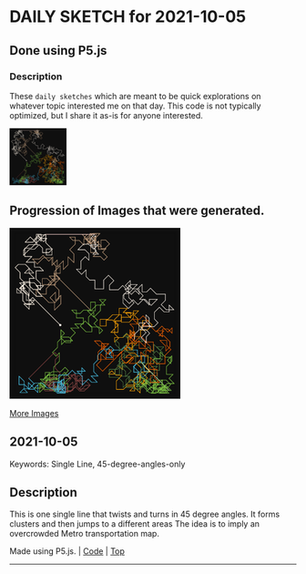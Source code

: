 # DAILY SKETCH for 2021-10-05

## Done using P5.js

### Description

These `daily sketches` which are meant to be quick explorations     on whatever topic interested me on that day. This code is not typically optimized, but I share it as-is     for anyone interested.

<img src = 'images/keep_2021-10-05-20-44-56.png' width = '100'> 

## Progression of Images that were generated.

<img src = 'images/keep_2021-10-05-20-44-56.png' width = '300'> 


[More Images](2021-10-05/images) 


## 2021-10-05
Keywords: Single Line, 45-degree-angles-only
 

## Description 

 This is one single line that twists and turns in 45 degree angles. It forms clusters and then jumps to a different areas
 The idea is to imply an overcrowded Metro transportation map.
 

Made using P5.js. | [Code](2021/2021-10-05/) | [Top](#daily-sketches) 

-----

